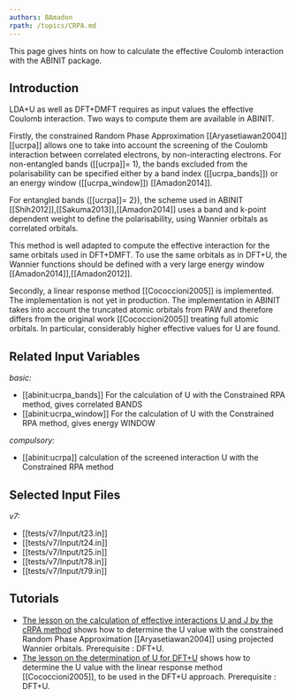 ```yaml
---
authors: BAmadon
rpath: /topics/CRPA.md
---
```

<!--
This file is automatically generated by mksite.py. All changes will be lost.
Change the input yaml files or the python code
-->

This page gives hints on how to calculate the effective Coulomb interaction with the ABINIT package.

## Introduction

LDA+U as well as DFT+DMFT requires as input values the effective Coulomb
interaction. Two ways to compute them are available in ABINIT.

Firstly, the constrained Random Phase Approximation [[Aryasetiawan2004]]
[[ucrpa]] allows one to take into account the screening of the Coulomb
interaction between correlated electrons, by non-interacting electrons. For
non-entangled bands ([[ucrpa]]= 1), the bands excluded from the polarisability
can be specified either by a band index ([[ucrpa_bands]]) or an energy window
([[ucrpa_window]]) [[Amadon2014]].

For entangled bands ([[ucrpa]]= 2}), the scheme used in ABINIT
[[Shih2012]],[[Sakuma2013]],[[Amadon2014]] uses a band and k-point dependent
weight to define the polarisability, using Wannier orbitals as correlated
orbitals.

This method is well adapted to compute the effective interaction for the same
orbitals used in DFT+DMFT. To use the same orbitals as in DFT+U, the Wannier
functions should be defined with a very large energy window
[[Amadon2014]],[[Amadon2012]].

Secondly, a linear response method [[Cococcioni2005]] is implemented. The
implementation is not yet in production. The implementation in ABINIT takes
into account the truncated atomic orbitals from PAW and therefore differs from
the original work [[Cococcioni2005]] treating full atomic orbitals. In
particular, considerably higher effective values for U are found.



## Related Input Variables

*basic:*

- [[abinit:ucrpa_bands]]  For the calculation of U with the Constrained RPA method, gives correlated BANDS
- [[abinit:ucrpa_window]]  For the calculation of U with the Constrained RPA method, gives energy WINDOW
 
*compulsory:*

- [[abinit:ucrpa]]  calculation of the screened interaction U with the Constrained RPA method
 

## Selected Input Files

*v7:*

- [[tests/v7/Input/t23.in]]
- [[tests/v7/Input/t24.in]]
- [[tests/v7/Input/t25.in]]
- [[tests/v7/Input/t78.in]]
- [[tests/v7/Input/t79.in]]
 

## Tutorials

* [The lesson on the calculation of effective interactions U and J by the cRPA method](../../tutorial/generated_files/lesson_ucalc_crpa.html) shows how to determine the U value with the constrained Random Phase Approximation [[Aryasetiawan2004]] using projected Wannier orbitals. Prerequisite : DFT+U.
* [The lesson on the determination of U for DFT+U](../../tutorial/generated_files/lesson_udet.html) shows how to determine the U value with the linear response method [[Cococcioni2005]], to be used in the DFT+U approach. Prerequisite : DFT+U.

